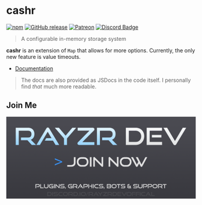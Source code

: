 # cashr
[![npm](https://img.shields.io/npm/dt/cashr.svg)](https://www.npmjs.com/package/cashr)
[![GitHub release](https://img.shields.io/github/release/Rayzr522/cashr.svg)](https://github.com/Rayzr522/cashr)
[![Patreon](http://ionicabizau.github.io/badges/patreon.svg)](https://patreon.com/Rayzr522)
[![Discord Badge](https://discordapp.com/api/guilds/282207139752050688/embed.png)](https://discord.io/rayzrdevofficial)

> A configurable in-memory storage system

**cashr** is an extension of `Map` that allows for more options. Currently, the only new feature is value timeouts.

- [Documentation](DOCS.md)
> The docs are also provided as JSDocs in the code itself. I personally find *that* much more readable.

## Join Me
[![Discord Badge](https://github.com/Rayzr522/ProjectResources/raw/master/RayzrDev/badge-small.png)](https://discord.io/rayzrdevofficial)